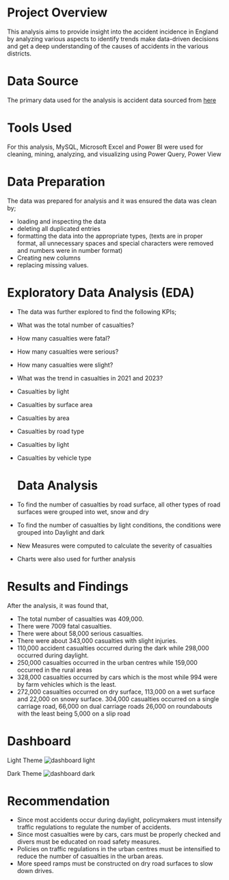 # Project Overview
This analysis aims to provide insight into the accident incidence in England by analyzing various aspects to identify trends make data-driven decisions and get a deep understanding of the causes of accidents in the various districts.

# Data Source
The primary data used for the analysis is accident data sourced from  [here](https://drive.google.com/file/d/1R_uaoZL18nRbqC_MULVne90h3SdRbAyn/view)

# Tools Used
For this analysis, MySQL, Microsoft Excel and Power BI were used for cleaning, mining, analyzing, and visualizing using Power Query, Power View

# Data Preparation
The data was prepared for analysis and it was ensured the data was clean by;
- loading and inspecting the data
- deleting all duplicated entries
- formatting the data into the appropriate types, (texts are in proper format, all unnecessary spaces and special characters were removed  and numbers were in number format)
- Creating new columns
- replacing missing values.

# Exploratory Data Analysis (EDA)
- The data was further explored to find the following KPIs;
- What was the total number of casualties?
- How many casualties were fatal?
- How many casualties were serious?
- How many casualties were slight?
- What was the trend in casualties in 2021 and 2023?
- Casualties by light
- Casualties by surface area
- Casualties by area
- Casualties by road type
- Casualties by light
- Casualties by vehicle type

  # Data Analysis
- To find the number of casualties by road surface, all other types of road surfaces were grouped into wet, snow and dry
- To find the number of casualties by light conditions, the conditions were grouped into Daylight and dark
- New Measures were computed to calculate the severity of casualties
- Charts were also used for further analysis

# Results and Findings
After the analysis, it was found that, 
- The total number of casualties was 409,000.
- There were 7009 fatal casualties.
- There were about 58,000 serious casualties.
- There were about 343,000 casualties with slight injuries.
- 110,000 accident casualties occurred during the dark while 298,000 occurred during daylight.
- 250,000 casualties occurred in the urban centres while 159,000 occurred in the rural areas
- 328,000 casualties occurred by cars which is the most while 994 were by farm vehicles which is the least.
- 272,000 casualties occurred on dry surface, 113,000 on a wet surface and 22,000 on snowy surface.
304,000 casualties occurred on a single carriage road, 66,000 on dual carriage roads 26,000 on roundabouts with the least being 5,000 on a slip road

# Dashboard
Light Theme
![dashboard light](https://github.com/asopoku/Accident-_Analysis/assets/72577156/74dfe1d8-ac06-4255-aea6-56dee65fd353)

Dark Theme
![dashboard dark](https://github.com/asopoku/Accident-_Analysis/assets/72577156/ee4f65fd-60ee-4874-a67a-07fab304e269)

# Recommendation
- Since most accidents occur during daylight, policymakers must intensify traffic regulations to regulate the number of accidents.
- Since most casualties were by cars, cars must be properly checked and divers must be educated on road safety measures.
- Policies on traffic regulations in the urban centres must be intensified to reduce the number of casualties in the urban areas.
- More speed ramps must be constructed on dry road surfaces to slow down drives.

